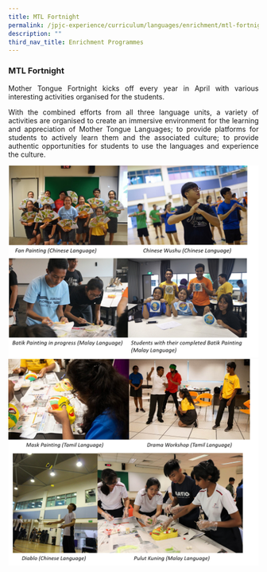 ```yaml
---
title: MTL Fortnight
permalink: /jpjc-experience/curriculum/languages/enrichment/mtl-fortnight/
description: ""
third_nav_title: Enrichment Programmes
---
```

### **MTL Fortnight**
<div align=justify>
<p>
Mother Tongue Fortnight kicks off every year in April with various interesting activities organised for the students.</p>
<p>
With the combined efforts from all three language units, a variety of activities are organised to create an immersive environment for the learning and appreciation of Mother Tongue Languages; to provide platforms for students to actively learn them and the associated culture; to provide authentic opportunities for students to use the languages and experience the culture.</p>

<img src="/images/MTL%20Fortnight%20Collage%201.png">
<img src="/images/MTL%20Fortnight%20Collage%202.png">
</div>
